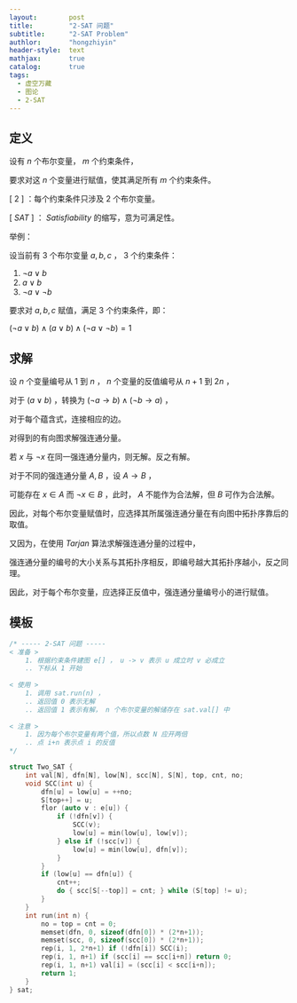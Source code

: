 ```yaml
---
layout:        post
title:         "2-SAT 问题"
subtitle:      "2-SAT Problem"
authlor:       "hongzhiyin"
header-style:  text
mathjax:       true
catalog:       true
tags:
  - 虚空万藏
  - 图论
  - 2-SAT
---
```


## 定义

设有 $n$ 个布尔变量， $m$ 个约束条件，

要求对这 $n$ 个变量进行赋值，使其满足所有 $m$ 个约束条件。

$[\ 2\ ]$ ：每个约束条件只涉及 $2$ 个布尔变量。

$[\ SAT\ ]$ ： $Satisfiability$ 的缩写，意为可满足性。

举例：

设当前有 $3$ 个布尔变量 $a, b, c$ ， $3$ 个约束条件：

1. $\neg a\lor b$ 
2. $a \lor b$ 
3. $\neg a\lor \neg b$ 

要求对 $a, b, c$ 赋值，满足 $3$ 个约束条件，即：

$(\neg a\lor b)\land(a\lor b)\land(\neg a\lor \neg b) = 1$

## 求解

设 $n$ 个变量编号从 $1$ 到 $n$ ， $n$ 个变量的反值编号从 $n+1$ 到 $2n$ ，

对于 $(a\lor b)$ ，转换为 $(\neg a\to b)\land (\neg b\to a)$ ，

对于每个蕴含式，连接相应的边。

对得到的有向图求解强连通分量。

若 $x$ 与 $\neg x$ 在同一强连通分量内，则无解。反之有解。

对于不同的强连通分量 $A, B$ ，设 $A\to B$ ，

可能存在 $x\in A$ 而 $\neg x \in B$ ，此时， $A$ 不能作为合法解，但 $B$ 可作为合法解。

因此，对每个布尔变量赋值时，应选择其所属强连通分量在有向图中拓扑序靠后的取值。

又因为，在使用 $Tarjan$ 算法求解强连通分量的过程中，

强连通分量的编号的大小关系与其拓扑序相反，即编号越大其拓扑序越小，反之同理。

因此，对于每个布尔变量，应选择正反值中，强连通分量编号小的进行赋值。

## 模板

```c++
/* ----- 2-SAT 问题 -----
< 准备 >
    1. 根据约束条件建图 e[] ， u -> v 表示 u 成立时 v 必成立
    .. 下标从 1 开始
    
< 使用 >
    1. 调用 sat.run(n) ，
    .. 返回值 0 表示无解
    .. 返回值 1 表示有解， n 个布尔变量的解储存在 sat.val[] 中
    
< 注意 >
    1. 因为每个布尔变量有两个值，所以点数 N 应开两倍
    .. 点 i+n 表示点 i 的反值
*/

struct Two_SAT {
    int val[N], dfn[N], low[N], scc[N], S[N], top, cnt, no;
    void SCC(int u) {
        dfn[u] = low[u] = ++no;
        S[top++] = u;
        flor (auto v : e[u]) {
            if (!dfn[v]) {
                SCC(v);
                low[u] = min(low[u], low[v]);
            } else if (!scc[v]) {
                low[u] = min(low[u], dfn[v]);
            }
        }
        if (low[u] == dfn[u]) {
            cnt++;
            do { scc[S[--top]] = cnt; } while (S[top] != u);
        }
    }
    int run(int n) {
        no = top = cnt = 0;
        memset(dfn, 0, sizeof(dfn[0]) * (2*n+1));
        memset(scc, 0, sizeof(scc[0]) * (2*n+1));
        rep(i, 1, 2*n+1) if (!dfn[i]) SCC(i);
        rep(i, 1, n+1) if (scc[i] == scc[i+n]) return 0;
        rep(i, 1, n+1) val[i] = (scc[i] < scc[i+n]);
        return 1;
    }
} sat;
```


